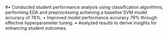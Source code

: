 #•	Conducted student performance analysis using classification algorithms, performing EDA and preprocessing achieving a baseline SVM model accuracy of 76%.
•	Improved model performance accuracy 79% through effective hyperparameter tuning.
•	Analyzed results to derive insights for enhancing student outcomes.
